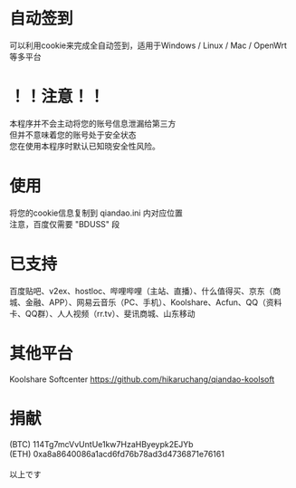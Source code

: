 # 自动签到
可以利用cookie来完成全自动签到，适用于Windows / Linux / Mac / OpenWrt等多平台 <br>

# ！！注意！！
本程序并不会主动将您的账号信息泄漏给第三方 <br>
但并不意味着您的账号处于安全状态  <br>
您在使用本程序时默认已知晓安全性风险。<br>

# 使用
将您的cookie信息复制到 qiandao.ini 内对应位置 <br>
注意，百度仅需要 "BDUSS" 段 <br>

# 已支持
百度贴吧、v2ex、hostloc、哔哩哔哩（主站、直播）、什么值得买、京东（商城、金融、APP）、网易云音乐（PC、手机）、Koolshare、Acfun、QQ（资料卡、QQ群）、人人视频（rr.tv）、斐讯商城、山东移动

# 其他平台
Koolshare Softcenter https://github.com/hikaruchang/qiandao-koolsoft

# 捐献
(BTC) 114Tg7mcVvUntUe1kw7HzaHByeypk2EJYb <br>
(ETH) 0xa8a8640086a1acd6fd76b78ad3d4736871e76161 <br>
<br>
以上です
